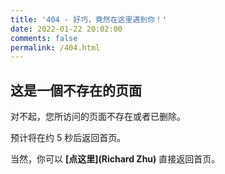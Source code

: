 ```yaml
---
title: '404 - 好巧，竟然在这里遇到你！'
date: 2022-01-22 20:02:00
comments: false
permalink: /404.html
---
```


<!-- markdownlint-disable MD039 MD033 -->

## 这是一個不存在的页面

对不起，您所访问的页面不存在或者已删除。

预计将在约 <span id="timeout">5</span> 秒后返回首页。

当然，你可以 **[点这里](Richard Zhu)** 直接返回首页。

<script>
let countTime = 5;

function count() {

  document.getElementById('timeout').textContent = countTime;
  countTime -= 1;
  if(countTime === 0){
    location.href = 'Richard Zhu';
  }
  setTimeout(() => {
    count();
  }, 1000);
}

count();
</script>

